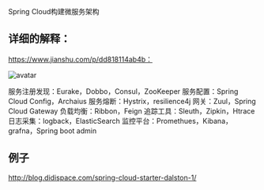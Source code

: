 Spring Cloud构建微服务架构

## 详细的解释：
https://www.jianshu.com/p/dd818114ab4b：

![avatar](E:\markdown笔记\images\微服务监控治理.png)

服务注册发现：Eurake，Dobbo，Consul，ZooKeeper
服务配置：Spring Cloud Config，Archaius
服务熔断：Hystrix，resilience4j
网关：Zuul，Spring Cloud Gateway
负载均衡：Ribbon，Feign
追踪工具：Sleuth，Zipkin，Htrace
日志采集：logback，ElasticSearch
监控平台：Promethues，Kibana，grafna，Spring boot admin

## 例子
http://blog.didispace.com/spring-cloud-starter-dalston-1/
